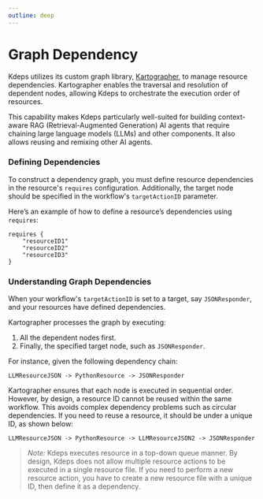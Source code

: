 ```yaml
---
outline: deep
---
```


# Graph Dependency

Kdeps utilizes its custom graph library, [Kartographer](https://github.com/kdeps/kartographer), to manage resource
dependencies. Kartographer enables the traversal and resolution of dependent nodes, allowing Kdeps to
orchestrate the execution order of resources.

This capability makes Kdeps particularly well-suited for building context-aware RAG (Retrieval-Augmented Generation) AI
agents that require chaining large language models (LLMs) and other components. It also allows reusing and remixing
other AI agents.

### Defining Dependencies

To construct a dependency graph, you must define resource dependencies in the resource's `requires`
configuration. Additionally, the target node should be specified in the workflow's `targetActionID` parameter.

Here’s an example of how to define a resource’s dependencies using `requires`:

```apl
requires {
    "resourceID1"
    "resourceID2"
    "resourceID3"
}
```

### Understanding Graph Dependencies

When your workflow's `targetActionID` is set to a target, say `JSONResponder`, and your resources have defined dependencies.

Kartographer processes the graph by executing:

1. All the dependent nodes first.
2. Finally, the specified target node, such as `JSONResponder`.

For instance, given the following dependency chain:

`LLMResourceJSON -> PythonResource -> JSONResponder`

Kartographer ensures that each node is executed in sequential order. However, by design, a resource ID cannot be reused
within the same workflow. This avoids complex dependency problems such as circular dependencies. If you need to reuse a
resource, it should be under a unique ID, as shown below:

`LLMResourceJSON -> PythonResource -> LLMResourceJSON2 -> JSONResponder`

> *Note:*
> Kdeps executes resource in a top-down queue manner. By design, Kdeps does not allow multiple resource actions to be
> executed in a single resource file. If you need to perform a new resource action, you have to create a new resource
> file with a unique ID, then define it as a dependency.
